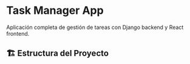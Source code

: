 # Task Manager App

Aplicación completa de gestión de tareas con Django backend y React frontend.

## 🏗️ Estructura del Proyecto
